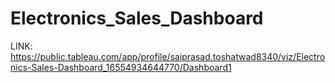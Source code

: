 # Electronics_Sales_Dashboard
LINK: https://public.tableau.com/app/profile/saiprasad.toshatwad8340/viz/Electronics-Sales-Dashboard_16554934644770/Dashboard1
